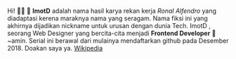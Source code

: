 Hi! 🙏🤪 👋  **ImotD** adalah nama hasil karya rekan kerja _Ronal Alfendro_ yang diadaptasi kerena maraknya nama yang seragam. Nama fiksi ini yang akhirnya dijadikan nickname untuk urusan dengan dunia Tech. ImotD , seorang Web Designer yang bercita-cita menjadi **Frontend Developer** 🙏 ~amin. Serial ini berawal dari mulainya mendaftarkan github pada Desember 2018. Doakan saya ya. [Wikipedia](https://en.wikipedia.org/wiki/Front-end_web_development)
